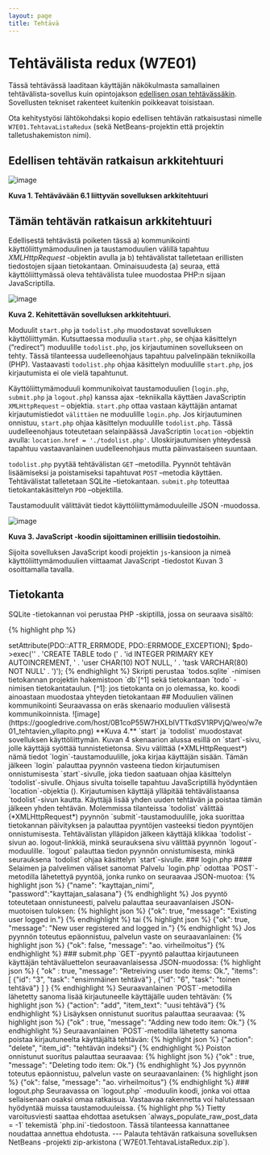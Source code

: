 ```yaml
---
layout: page
title: Tehtävä
---
```


# Tehtävälista redux (W7E01)


Tässä tehtävässä laaditaan käyttäjän näkökulmasta samallainen tehtävälista-sovellus kuin opintojakson [edellisen osan tehtävässäkin](https://moodle2.tut.fi/pluginfile.php/318575/mod_resource/content/1/w6e01_tehtavalista.html).
Sovellusten tekniset rakenteet kuitenkin poikkeavat toisistaan. 

Ota kehitystyösi lähtökohdaksi kopio edellisen tehtävän ratkaisustasi nimelle `W7E01.TehtavaListaRedux` (sekä NetBeans-projektin että projektin talletushakemiston nimi).

## Edellisen tehtävän ratkaisun arkkitehtuuri


![image](https://googledrive.com/host/0B1coP55W7HXLblVTTkdSV1RPVjQ/weo/w6e01/w6e01_arkkitehtuuri.png)

**Kuva 1. Tehtävävään 6.1 liittyvän sovelluksen arkkitehtuuri**


## Tämän tehtävän ratkaisun arkkitehtuuri

Edellisestä tehtävästä poiketen tässä a) kommunikointi käyttöliittymämoduulinen ja taustamoduulien välillä tapahtuu *XMLHttpRequest* -objektin avulla ja b) tehtävälistat talletetaan erillisten tiedostojen sijaan tietokantaan. Ominaisuudesta (a) seuraa, että käyttöliittymässä oleva tehtävälista tulee muodostaa PHP:n sijaan JavaScriptilla.

![image](https://googledrive.com/host/0B1coP55W7HXLblVTTkdSV1RPVjQ/weo/w7e01_arkkitehtuuri_a.png)

**Kuva 2. Kehitettävän sovelluksen arkkitehtuuri.**


Moduulit `start.php` ja `todolist.php` muodostavat sovelluksen käyttöliittymän. Kutsuttaessa moduulia `start.php`, se ohjaa käsittelyn (”redirect”) moduulille `todolist.php`, jos kirjautuminen sovellukseen on tehty. Tässä tilanteessa uudelleenohjaus tapahtuu palvelinpään tekniikoilla (PHP). Vastaavasti `todolist.php` ohjaa käsittelyn moduulille `start.php`, jos kirjautumista ei ole vielä tapahtunut.

Käyttöliittymämoduuli kommunikoivat taustamoduulien (`login.php`, `submit.php` ja `logout.php`) kanssa ajax -tekniikalla käyttäen JavaScriptin `XMLHttpRequest` – objektia. `start.php` ottaa vastaan käyttäjän antamat kirjautumistiedot `välittäen` ne moduulille `login.php`. Jos kirjautuminen onnistuu, `start.php` ohjaa käsittelyn moduulille `todolist.php`. Tässä uudelleenohjaus toteutetaan selainpäässä JavaScriptin `location` -objektin avulla: `location.href = './todolist.php'`. Uloskirjautumisen yhteydessä tapahtuu vastaavanlainen uudelleenohjaus mutta päinvastaiseen suuntaan.
`todolist.php` pyytää tehtävälistan `GET` –metodilla. Pyynnöt tehtävän lisäämiseksi ja poistamiseksi tapahtuvat `POST` –metodia käyttäen. Tehtävälistat talletetaan SQLite –tietokantaan. `submit.php` toteuttaa tietokantakäsittelyn `PDO` –objektilla.Taustamoduulit välittävät tiedot käyttöliittymämoduuleille JSON -muodossa.


![image](https://googledrive.com/host/0B1coP55W7HXLblVTTkdSV1RPVjQ/weo/w7e01_arkkitehtuuri_b.png)

**Kuva 3. JavaScript -koodin sijoittaminen erillisiin tiedostoihin.**

Sijoita sovelluksen JavaScript koodi projektin `js`-kansioon ja nimeä käyttöliittymämoduulien viittaamat JavaScript -tiedostot Kuvan 3 osoittamalla tavalla.

## Tietokanta

SQLite -tietokannan voi perustaa PHP -skiptillä, jossa on seuraava sisältö:

{% highlight php %}

<?php

            $database = './db/todos.sqlite';
            $pdo = new PDO("sqlite:{$database}");
            $pdo->setAttribute(PDO::ATTR_ERRMODE, PDO::ERRMODE_EXCEPTION);
            
            $pdo->exec(''
              . 'CREATE TABLE todo ('
              . 'id INTEGER PRIMARY KEY AUTOINCREMENT, '
              . 'user CHAR(10) NOT NULL, '
              . 'task VARCHAR(80) NOT NULL'
              . ')');

{% endhighlight %}


Skripti perustaa `todos.sqlite` -nimisen tietokannan projektin hakemistoon `db`[^1] sekä tietokantaan `todo` -nimisen tietokantataulun.

[^1]: jos tietokanta on jo olemassa, ko. koodi ainoastaan muodostaa yhteyden tietokantaan

## Moduulien välinen kommunikointi

Seuraavassa on eräs skenaario moduulien välisestä kommunikoinnista. 


![image](https://googledrive.com/host/0B1coP55W7HXLblVTTkdSV1RPVjQ/weo/w7e01_tehtavien_yllapito.png)

**Kuva 4.**

`start` ja `todolist` muodostavat sovelluksen käyttöliittymän. Kuvan 4 skenaarion alussa esillä on `start`-sivu, jolle käyttäjä syöttää tunnistetietonsa. Sivu välittää (*XMLHttpRequest*) nämä tiedot `login`-taustamoduulille, joka kirjaa käyttäjän sisään. Tämän jälkeen `login` palauttaa pyynnön vasteena tiedon kirjautumisen onnistumisesta `start`-sivulle, joka tiedon saatuaan ohjaa käsittelyn `todolist`-sivulle. Ohjaus sivulta toiselle tapahtuu JavaScriptillä hyödyntäen `location`-objektia (<http://www.w3schools.com/jsref/prop_loc_href.asp>).

Kirjautumisen käyttäjä ylläpitää tehtävälistaansa `todolist`-sivun kautta. Käyttäjä lisää yhden uuden tehtävän ja poistaa tämän jälkeen yhden tehtävän. Molemmissa tilanteissa `todolist` välittää (*XMLHttpRequest*) pyynnön `submit`-taustamoduulille, joka suorittaa tietokannan päivityksen ja palauttaa pyyntöjen vasteeksi tiedon pyyntöjen onnistumisesta.

Tehtävälistan ylläpidon jälkeen käyttäjä klikkaa `todolist`-sivun ao. logout-linkkiä, minkä seurauksena sivu välittää pyynnön `logout`-moduulille. `logout` palauttaa tiedon pyynnön onnistumisesta, minkä seurauksena `todolist` ohjaa käsittelyn `start`-sivulle.


### login.php

#### Selaimen ja palvelimen väliset sanomat

Palvelu `login.php` odottaa `POST`-metodilla lähetettyä pyyntöä, jonka runko on seuraavaa JSON-muotoa:

{% highlight json %}

    {"name": "kayttajan_nimi", "password":"kayttajan_salasana"}

{% endhighlight %}

Jos pyyntö toteutetaan onnistuneesti, palvelu palauttaa seuraavanlaisen JSON- muotoisen tuloksen:

{% highlight json %}

    {"ok": true, "message": "Existing user logged in."}

{% endhighlight %}

tai

{% highlight json %}

    {"ok": true, "message": "New user registered and logged in."}

{% endhighlight %}

Jos pyynnön toteutus epäonnistuu, palvelun vaste on seuraavanlainen:

{% highlight json %}

    {"ok": false, "message": "ao. virheilmoitus"}

{% endhighlight %}


### submit.php

`GET`-pyyntö palauttaa kirjautuneen käyttäjän tehtäväluettelon seuraavanlaisessa
JSON-muodossa:

{% highlight json %}

    {
      "ok" : true,
       "message": "Retreiving user todo items: Ok.",
       "items": [       
          {"id": "3", "task": "ensimmäinen tehtävä"} , 
          {"id": "6", "task": "toinen tehtävä"} 
       ]
    }

{% endhighlight %}
     
Seuraavanlainen `POST`-metodilla lähetetty sanoma lisää kirjautuneelle käyttäjälle
uuden tehtävän:

{% highlight json %}

    {"action": "add", "item_text": "uusi tehtävä"}

{% endhighlight %}
    
Lisäyksen onnistunut suoritus palauttaa seuraavaa:

{% highlight json %}

    {"ok" : true, "message": "Adding new todo item: Ok."} 

{% endhighlight %}
 
Seuraavanlainen `POST`-metodilla lähetetty sanoma poistaa kirjautuneelta käyttäjältä
tehtävän:

{% highlight json %}

    {"action": "delete", "item_id": "tehtävän indeksi"}

{% endhighlight %}

Poiston onnistunut suoritus palauttaa seuraavaa:

{% highlight json %}

    {"ok" : true, "message": "Deleting todo item:  Ok."} 

{% endhighlight %}

Jos pyynnön toteutus epäonnistuu, palvelun vaste on seuraavanlainen:

{% highlight json %}

    {"ok": false, "message": "ao. virheilmoitus"}

{% endhighlight %}

### logout.php

Seuraavassa on `logout.php` -moduulin koodi, jonka voi ottaa sellaisenaan osaksi omaa ratkaisua. Vastaavaa rakennetta voi halutessaan hyödyntää muissa taustamoduuleissa.

{% highlight php %}

<?php # louout.php

    /*
     * Kirjaa ulos kirjautuneen käyttäjän (ei edellytä muutoksia).
     */

    session_start();

    $reply = array();

    do {

    /*
     * -----------------------------------------------------------------
     * Tapahtuiko kutsu post-metodilla?
     */
     
    if (filter_input(INPUT_SERVER, 'REQUEST_METHOD') != 'POST') {
        $reply['ok'] = FALSE;
        $reply['message'] = 'Post request expected.';
        break;
    }

    /*
     * -----------------------------------------------------------------
     * Onko käyttäjällä istunto?
     */
   
    if (!$_SESSION['user']) {
        $reply['ok'] = FALSE;
        $reply['message'] = 'User session not exists.';
        break;
    }                            
    
    /*
     * -----------------------------------------------------------------
     * Poistetaan istunto
     */

    session_destroy();
    $reply['ok'] = TRUE;
    $reply['message'] = 'Logout ok.';
            
    } while (0);

    /*
     * ---------------------------------------------------------------------
     * Palautetaan vastaus
     */

    header('Content-type: application/json');
    echo json_encode($reply);

{% endhighlight %}

Listauksessa käytetään yhden kerran suoritettavaa silmukkaa, `do { ... } while(0)`, josta päästään ulos `break`-lauseella. Tällä tavalla voidaan usein typistää tarvittavien sisäkkäiden ehtorakenteiden määrää.


## Vinkkejä

[Esimerkki](/weo2016k/form2xhr/)
### Selainpää

#### Sovelluskohtaisen data talletus elementtiin

{% highlight javascript %}

    deleteButton.dataset.item_id = ... ;        

{% endhighlight %}

[HTMLElement.dataset](https://developer.mozilla.org/en-US/docs/Web/API/HTMLElement/dataset)

#### JavaScript-objektin muunnos json-merkkijonoksi ja päinvastoin

[JSON.stringify()](https://developer.mozilla.org/en-US/docs/Web/JavaScript/Reference/Global_Objects/JSON/stringify)

[JSON.parse()](https://developer.mozilla.org/en-US/docs/Web/JavaScript/Reference/Global_Objects/JSON/parse)

#### Uudelleenohjaus JavaScriptillä

{% highlight javascript %}

    location.href = ... ;            

{% endhighlight %}

[Window.location](https://developer.mozilla.org/en-US/docs/Web/API/Window/location)


### Palvelinpää

#### Sanoman vastaanotto

JavaScriptin lähettämään json-dataan päästään käsiksi PHP:ssä seuraavasti:

{% highlight php %}

<?php

    // data json-merkkijonona
    $httpBody = file_get_contents('php://input');
    
    // data taulukkona
    $login = json_decode($httpBody, true);
    
    $kayttajan_nimi = $login['name'];
    $kayttajan_salasana = $login['password']        

{% endhighlight %}

#### Paluusanoman lähetys

PHP-ohjelmasta json-muotoisen merkkijonon voi tuottaa seuraavanlaisella tavalla:

{% highlight php %}

<?php

    $reply = [];	
    $reply['ok'] = true;
    $reply['message'] = 'Existing user logged in';
		
    header('Content-type: application/json');
    echo json_encode($reply);

{% endhighlight %}

#### Tulostus NetBeansin Output-ikkunaan

{% highlight php %}

<?php

    function debug($data) {
        file_put_contents('php://stderr', print_r($data, true) . PHP_EOL);
    }

{% endhighlight %}

Edellä olevan funktion määrittelyn jälkeen NetBeansin Output -ikkunaan voidaan tulostaa tekstiä seuraavasti:

{% highlight php %}

<?php

    debug('tekstiä ikkunaan ...');

{% endhighlight %}

Tällainen voi olla tarpeellista taustamoduuleissa, esim. `submit.php`.

#### PHP:n huomautusviestit

PHP sen ini -asetuksista riippuen saattaa tulostaa erilaisia huomautuksia, jotka eivät ole luontevia taustamoduuleissa. Tällaiset huomautusviestit saa pois seuraavalla funktiokutsulla:

{% highlight php %}

<?php

    error_reporting(E_ALL & ~E_NOTICE);
    
{% endhighlight %}

Lisätietoja: <http://php.net/manual/en/function.error-reporting.php>

Tietty varoitusviesti saattaa ehdottaa asetuksen `always_populate_raw_post_data = -1` tekemistä `php.ini`-tiedostoon. Tässä tilanteessa kannattanee noudattaa annettua ehdotusta.




---

Palauta tehtävän ratkaisuna sovelluksen NetBeans -projekti zip-arkistona (`W7E01.TehtavaListaRedux.zip`).


 


